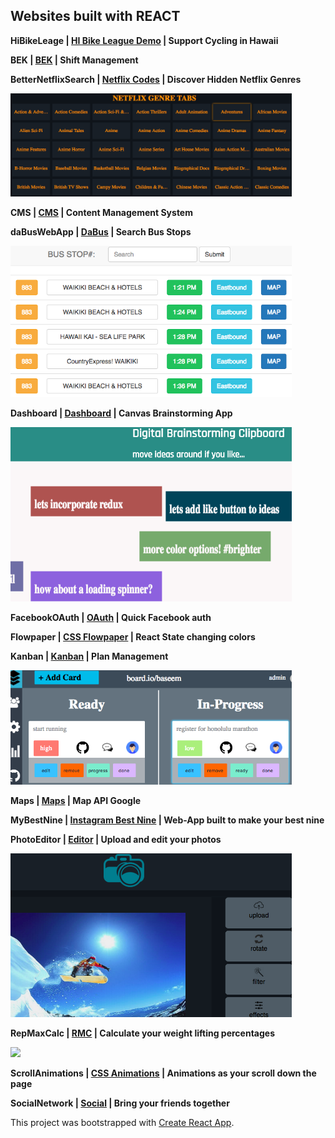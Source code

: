 ## Websites built with REACT

<b>HiBikeLeage | [HI Bike League Demo](https://github.com/ba5eem/React-StarterPack/tree/HiBikeLeague) | Support Cycling in Hawaii</b>

<b>BEK | [BEK](https://github.com/ba5eem/React-StarterPack/tree/bek) | Shift Management</b>

<b>BetterNetflixSearch | [Netflix Codes](https://github.com/ba5eem/React-StarterPack/tree/betterNetflixSearch) | Discover Hidden Netflix Genres</b>

<img src="https://github.com/ba5eem/React-StarterPack/blob/betterNetflixSearch/img.png" width="450"/>
<br>


<b>CMS | [CMS](https://github.com/ba5eem/React-StarterPack/tree/cms) | Content Management System</b>

<b>daBusWebApp | [DaBus](https://github.com/ba5eem/React-StarterPack/tree/daBusWebApp) | Search Bus Stops</b>

<img src="./bus.png" width="450"/>
<br>

<b>Dashboard | [Dashboard](https://github.com/ba5eem/React-StarterPack/tree/dashboard) | Canvas Brainstorming App</b>

<img src="./dashboard.png" width="450"/>
<br>

<b>FacebookOAuth | [OAuth](https://github.com/ba5eem/React-StarterPack/tree/facebookOAuth) | Quick Facebook auth </b>

<b>Flowpaper | [CSS Flowpaper](https://github.com/ba5eem/React-StarterPack/tree/flowpaper) | React State changing colors</b>

<b>Kanban | [Kanban](https://github.com/ba5eem/React-StarterPack/tree/kanban) | Plan Management</b>

<img src="./kanban.png" width="450"/>
<br>

<b>Maps | [Maps](https://github.com/ba5eem/React-StarterPack/tree/maps) | Map API Google</b>

<b>MyBestNine | [Instagram Best Nine](https://github.com/ba5eem/React-StarterPack/tree/mybestnine) | Web-App built to make your best nine</b>

<b>PhotoEditor | [Editor](https://github.com/ba5eem/React-StarterPack/tree/photoEditor) | Upload and edit your photos</b>

<img src="./photo.png" width="450"/>
<br>

<b>RepMaxCalc | [RMC](https://github.com/ba5eem/React-StarterPack/tree/repMaxCalc) | Calculate your weight lifting percentages</b>

<img src="https://github.com/ba5eem/1RepMax-ios/blob/master/img.png" width="450"/>
<br>



<b>ScrollAnimations | [CSS Animations](https://github.com/ba5eem/React-StarterPack/tree/scrollanimations) | Animations as your scroll down the page</b>

<b>SocialNetwork | [Social](https://github.com/ba5eem/React-StarterPack/tree/socialnetwork) | Bring your friends together</b>



This project was bootstrapped with [Create React App](https://github.com/facebookincubator/create-react-app).
